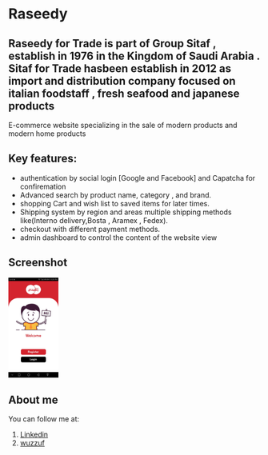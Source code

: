 # Raseedy

Raseedy for Trade is part of Group Sitaf , establish in 1976 in the Kingdom of Saudi Arabia . Sitaf for Trade hasbeen establish in 2012 as import and distribution company focused on italian foodstaff , fresh seafood and japanese products
-----------

E-commerce website specializing in the sale of modern products and modern home products

<!--Live Website preview
-----------
* (https://www.marketawy.com/sitaf4/) 
-->
 Key features: 
-----------
* authentication by social login [Google and Facebook] and Capatcha for confiremation 
* Advanced search by product name, category , and brand.
* shopping Cart and wish list to saved items for later times.
* Shipping system by region and areas multiple shipping methods like(Interno delivery,Bosta , Aramex , Fedex).
* checkout with different payment methods.
* admin dashboard to control the content of the website view

Screenshot
-----------
<p>
  <img src="Screenshot_20201230-222636.jpg" width="100",height="150" />
</p>


About me
-----------
 You can follow me at:
1. [Linkedin](https://www.linkedin.com/in/sharaf-muhammad-111a97147)
2. [wuzzuf](https://wuzzuf.net/me/sharf-mohamed-213d73bf4a)
